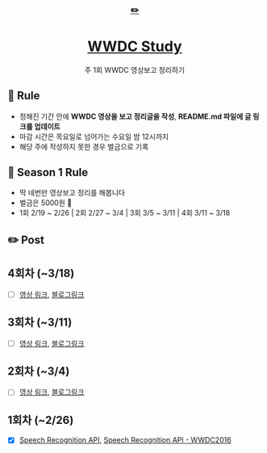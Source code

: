 <div align="center">
    <a href="https://editorjs.io/">
      <h3>✏️</h3>
        <h1>WWDC Study</h1>
    </a>
  주 1회 WWDC 영상보고 정리하기
</div>

## 📌 Rule

- 정해진 기간 안에 **WWDC 영상을 보고 정리글을 작성**, **README.md 파일에 글 링크를 업데이트**
- 마감 시간은 목요일로 넘어가는 수요일 밤 12시까지
- 해당 주에 작성하지 못한 경우 벌금으로 기록

## 🌷 Season 1 Rule

- 딱 네번만 영상보고 정리를 해봅니다
- 벌금은 5000원 💸
- 1회 2/19 ~ 2/26 | 2회 2/27 ~ 3/4 | 3회 3/5 ~ 3/11 | 4회 3/11 ~ 3/18

## ✏️ Post
## 4회차 (~3/18)
- [ ] [영상 링크](), [블로그링크]()

## 3회차 (~3/11)
- [ ] [영상 링크](), [블로그링크]()

## 2회차 (~3/4)
- [ ] [영상 링크](), [블로그링크]()

## 1회차 (~2/26)
- [x] [Speech Recognition API](https://developer.apple.com/videos/play/wwdc2016/509/?time=175), [Speech Recognition API - WWDC2016](https://hyesunzzang.tistory.com/172)
